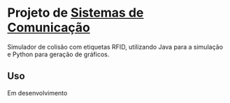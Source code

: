 Projeto de [Sistemas de Comunicação](http://cin.ufpe.br/~pasg/if740/if740.html)
======

Simulador de colisão com etiquetas RFID, utilizando Java para a simulação e Python para geração de gráficos.

Uso
------
Em desenvolvimento


